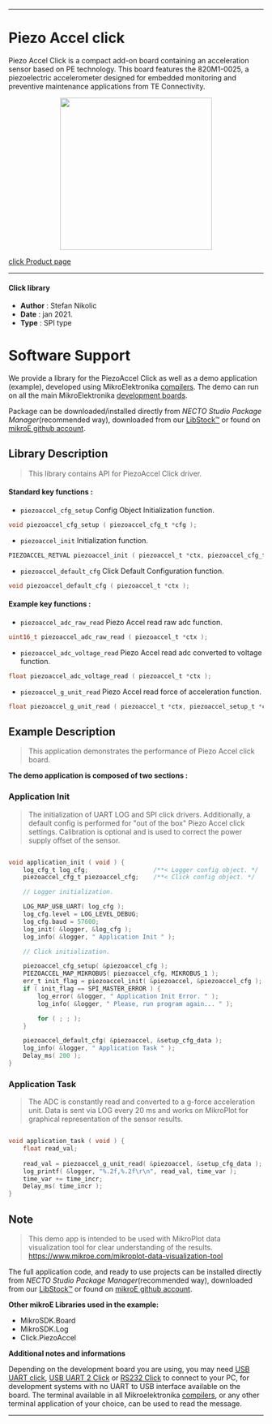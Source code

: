
---
# Piezo Accel click

Piezo Accel Click is a compact add-on board containing an acceleration sensor based on PE technology. This board features the 820M1-0025, a piezoelectric accelerometer designed for embedded monitoring and preventive maintenance applications from TE Connectivity.

<p align="center">
  <img src="https://download.mikroe.com/images/click_for_ide/piezo_accel_click.png" height=300px>
</p>

[click Product page](https://www.mikroe.com/piezo-accel-click)

---


#### Click library

- **Author**        : Stefan Nikolic
- **Date**          : jan 2021.
- **Type**          : SPI type


# Software Support

We provide a library for the PiezoAccel Click
as well as a demo application (example), developed using MikroElektronika
[compilers](https://www.mikroe.com/necto-studio).
The demo can run on all the main MikroElektronika [development boards](https://www.mikroe.com/development-boards).

Package can be downloaded/installed directly from *NECTO Studio Package Manager*(recommended way), downloaded from our [LibStock&trade;](https://libstock.mikroe.com) or found on [mikroE github account](https://github.com/MikroElektronika/mikrosdk_click_v2/tree/master/clicks).

## Library Description

> This library contains API for PiezoAccel Click driver.

#### Standard key functions :

- `piezoaccel_cfg_setup` Config Object Initialization function.
```c
void piezoaccel_cfg_setup ( piezoaccel_cfg_t *cfg );
```

- `piezoaccel_init` Initialization function.
```c
PIEZOACCEL_RETVAL piezoaccel_init ( piezoaccel_t *ctx, piezoaccel_cfg_t *cfg );
```

- `piezoaccel_default_cfg` Click Default Configuration function.
```c
void piezoaccel_default_cfg ( piezoaccel_t *ctx );
```

#### Example key functions :

- `piezoaccel_adc_raw_read` Piezo Accel read raw adc function.
```c
uint16_t piezoaccel_adc_raw_read ( piezoaccel_t *ctx );
```

- `piezoaccel_adc_voltage_read` Piezo Accel read adc converted to voltage function.
```c
float piezoaccel_adc_voltage_read ( piezoaccel_t *ctx );
```

- `piezoaccel_g_unit_read` Piezo Accel read force of acceleration function.
```c
float piezoaccel_g_unit_read ( piezoaccel_t *ctx, piezoaccel_setup_t *cfg_data );
```

## Example Description

> This application demonstrates the performance of Piezo Accel click board.

**The demo application is composed of two sections :**

### Application Init

>  The initialization of UART LOG and SPI click drivers.
Additionally, a default config is performed for
"out of the box" Piezo Accel click settings.
Calibration is optional and is used to correct
the power supply offset of the sensor.

```c

void application_init ( void ) {
    log_cfg_t log_cfg;                  /**< Logger config object. */
    piezoaccel_cfg_t piezoaccel_cfg;    /**< Click config object. */

    // Logger initialization.

    LOG_MAP_USB_UART( log_cfg );
    log_cfg.level = LOG_LEVEL_DEBUG;
    log_cfg.baud = 57600;
    log_init( &logger, &log_cfg );
    log_info( &logger, " Application Init " );

    // Click initialization.

    piezoaccel_cfg_setup( &piezoaccel_cfg );
    PIEZOACCEL_MAP_MIKROBUS( piezoaccel_cfg, MIKROBUS_1 );
    err_t init_flag = piezoaccel_init( &piezoaccel, &piezoaccel_cfg );
    if ( init_flag == SPI_MASTER_ERROR ) {
        log_error( &logger, " Application Init Error. " );
        log_info( &logger, " Please, run program again... " );

        for ( ; ; );
    }

    piezoaccel_default_cfg( &piezoaccel, &setup_cfg_data );
    log_info( &logger, " Application Task " );
    Delay_ms( 200 );
}

```

### Application Task

>  The ADC is constantly read and converted to a
g-force acceleration unit. Data is sent via LOG
every 20 ms and works on MikroPlot for graphical
representation of the sensor results.

```c

void application_task ( void ) {
    float read_val;
    
    read_val = piezoaccel_g_unit_read( &piezoaccel, &setup_cfg_data );
    log_printf( &logger, "%.2f,%.2f\r\n", read_val, time_var );
    time_var += time_incr;
    Delay_ms( time_incr );
}

```

## Note

>  This demo app is intended to be used with MikroPlot data
visualization tool for clear understanding of the results.
https://www.mikroe.com/mikroplot-data-visualization-tool

The full application code, and ready to use projects can be installed directly from *NECTO Studio Package Manager*(recommended way), downloaded from our [LibStock&trade;](https://libstock.mikroe.com) or found on [mikroE github account](https://github.com/MikroElektronika/mikrosdk_click_v2/tree/master/clicks).

**Other mikroE Libraries used in the example:**

- MikroSDK.Board
- MikroSDK.Log
- Click.PiezoAccel

**Additional notes and informations**

Depending on the development board you are using, you may need
[USB UART click](http://shop.mikroe.com/usb-uart-click),
[USB UART 2 Click](http://shop.mikroe.com/usb-uart-2-click) or
[RS232 Click](http://shop.mikroe.com/rs232-click) to connect to your PC, for
development systems with no UART to USB interface available on the board. The
terminal available in all Mikroelektronika
[compilers](http://shop.mikroe.com/compilers), or any other terminal application
of your choice, can be used to read the message.

---
